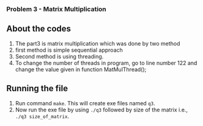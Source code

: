 ### Problem 3 - Matrix Multiplication


## About the codes
1. The part3 is matrix multiplication which was done by two method
2. first method is simple sequential approach
3. Second method is using threading.
4. To change the number of threads in program, go to line number 122 and change the value given in function MatMulThread();



## Running the file
1. Run command `make`. This will create exe files named `q3`.
2. Now run the exe file by using `./q3` followed by size of the matrix i.e., `./q3 size_of_matrix`. 
